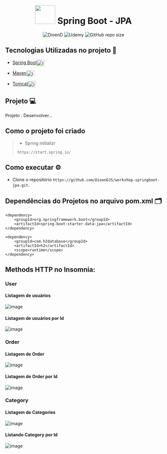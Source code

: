 <h1 align="center"><img src="https://cdn.jsdelivr.net/gh/devicons/devicon/icons/spring/spring-original.svg" height="60" width="65" alt="" /> Spring Boot - JPA</h1>

<p align="center">
    <img src="https://img.shields.io/static/v1?label=DioenD&message=Java&color=d2cca1&labelColor=757780" alt="DioenD">
    <img src="https://img.shields.io/static/v1?label=Udemy &message=java&color=dfdfdf&labelColor=41356b" alt="Udemy">
    <img alt="GitHub repo size" src="https://img.shields.io/github/repo-size/DioenDJS/workshop-springboot-jpa" >
</p>

## Tecnologias Utilizadas no projeto :construction:

- [Spring Boot](https://spring.io/projects/spring-boot)<img align="center" alt="img springboot" height="20" width="25" src="https://cdn.jsdelivr.net/gh/devicons/devicon/icons/spring/spring-original.svg" style="max-width:100%;" />

- [Maven](https://maven.apache.org/)<img align="center" alt="img maven" height="20" width="25" src="https://cdn.jsdelivr.net/gh/devicons/devicon/icons/apache/apache-original.svg" style="max-width:100%;" />

- [Tomcat](https://tomcat.apache.org/)<img align="center" alt="img tomcat" height="20" width="25" src="https://cdn.jsdelivr.net/gh/devicons/devicon/icons/tomcat/tomcat-original-wordmark.svg" style="max-width:100%;" />


## Projeto :computer:
Projeto . Desenvolver...

## Como o projeto foi criado 

> - Spring initializr
>
> ``` https://start.spring.io/ ```

## Como executar :gear:

- Clone o repositório `https://github.com/DioenDJS/workshop-springboot-jpa.git`.
<!-- - Ao final a aplicação estará disponível em `http://localhost:3000`. -->


## Dependências do Projetos no arquivo pom.xml :card_index_dividers:
```
<dependency>
    <groupId>org.springframework.boot</groupId>
    <artifactId>spring-boot-starter-data-jpa</artifactId>
</dependency>

<dependency>
    <groupId>com.h2database</groupId>
    <artifactId>h2</artifactId>
    <scope>runtime</scope>
</dependency>
```

## Methods HTTP no Insomnia:

### User

#### Listagem de usuários
![image](https://user-images.githubusercontent.com/76778401/210287244-c557a85c-96cd-4c33-b1ba-d577f3d22ec7.png)

#### Listagem de usuários por Id
![image](https://user-images.githubusercontent.com/76778401/210287227-2a07b6a1-b929-4e04-9d8c-176417828b9c.png)


### Order

#### Listagem de Order
![image](https://user-images.githubusercontent.com/76778401/210352520-eb1f31c9-0033-436a-b4ed-3af0a5abe0d0.png)

#### Listagem de Order por Id
![image](https://user-images.githubusercontent.com/76778401/210352470-0c19e558-2c71-4e77-9d52-e086dda049fe.png)

### Category

#### Listagem de Categories
![image](https://user-images.githubusercontent.com/76778401/210474375-2534eff5-5ead-4b55-a2ce-2ada771e37f6.png)

#### Listando Category por Id
![image](https://user-images.githubusercontent.com/76778401/210474404-c103577b-01c6-4b7d-9a49-debfbc51729d.png)


